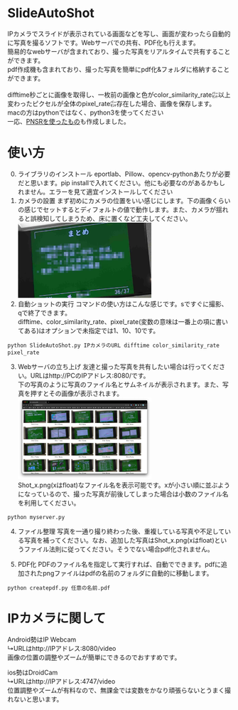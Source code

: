 # SlideAutoShot
IPカメラでスライドが表示されている画面などを写し、画面が変わったら自動的に写真を撮るソフトです。Webサーバでの共有、PDF化も行えます。<br>
簡易的なwebサーバが含まれており、撮った写真をリアルタイムで共有することができます。<br>
pdf作成機も含まれており、撮った写真を簡単にpdf化&フォルダに格納することができます。<br>
<br>
difftime秒ごとに画像を取得し、一枚前の画像と色がcolor_similarity_rate㌫以上変わったピクセルが全体のpixel_rate㌫存在した場合、画像を保存します。<br>
macの方はpythonではなく、python3を使ってください<br>
一応、[PNSRを使ったもの](https://github.com/UnagiDojyou/SlideAutoShot/tree/PNSR)も作成しました。<br>

# 使い方
0. ライブラリのインストール
eportlab、Pillow、opencv-pythonあたりが必要だと思います。pip installで入れてください。他にも必要なのがあるかもしれません。エラーを見て適宜インストールしてください<br>
1. カメラの設置
まず初めにカメラの位置をいい感じにします。下の画像くらいの感じでセットするとディフォルトの値で動作します。また、カメラが揺れると誤検知してしまうため、床に置くなど工夫してください。<br>
<img src="README.png" width="300"><br>
2. 自動ショットの実行
コマンドの使い方はこんな感じです。sですぐに撮影、qで終了できます。<br>
difftime、color_similarity_rate、pixel_rate(変数の意味は一番上の項に書いてある)はオプションで未指定では1、10、10です。
```
python SlideAutoShot.py IPカメラのURL difftime color_similarity_rate pixel_rate
```
3. Webサーバの立ち上げ
友達と撮った写真を共有したい場合は行ってください。URLはhttp://PCのIPアドレス:8080/です。<br>
下の写真のように写真のファイル名とサムネイルが表示されます。また、写真を押すとその画像が表示されます。<br>
<img src="README2.png" width="300"><br>
Shot_x.png(xはfloat)なファイル名を表示可能です。xが小さい順に並ぶようになっているので、撮った写真が前後してしまった場合は小数のファイル名を利用してください。<br>
```
python myserver.py
```

4. ファイル整理
写真を一通り撮り終わった後、重複している写真や不足している写真を補ってください。なお、追加した写真はShot_x.png(xはfloat)というファイル法則に従ってください。そうでない場合pdf化されません。<br>

5. PDF化
PDFのファイル名を指定して実行すれば、自動でできます。pdfに追加されたpngファイルはpdfの名前のフォルダに自動的に移動します。<br>
```
python createpdf.py 任意の名前.pdf
```

# IPカメラに関して
Android勢はIP Webcam<br>
↳URLはhttp://IPアドレス:8080/video<br>
画像の位置の調整やズームが簡単にできるのでおすすめです。<br>

ios勢はDroidCam<br>
↳URLはhttp://IPアドレス:4747/video<br>
位置調整やズームが有料なので、無課金では変数をかなり頑張らないとうまく撮れないと思います。<br>
